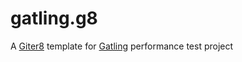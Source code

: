 # gatling.g8

A [Giter8][g8] template for [Gatling][gatling] performance test project


[g8]: http://www.foundweekends.org/giter8/
[gatling]: https://gatling.io/

